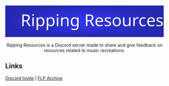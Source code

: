<p align="center"><img alt="Ripping Resources" src="https://raw.githubusercontent.com/rippingresources/.github/refs/heads/main/profile/Assets/Ripping%20Resources.svg" /><p align="center">
Ripping Resources is a Discord server made to share and give feedback on resources related to music recreations.

## Links
[Discord Invite](https://discord.com/invite/RKapMTC7SK) |
[FLP Archive](https://rippingresources.github.io)
